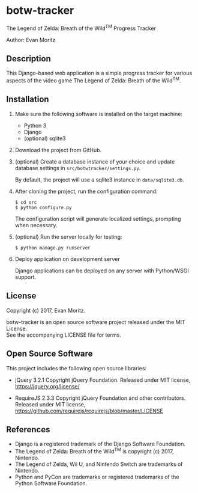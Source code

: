 botw-tracker
============

The Legend of Zelda: Breath of the Wild<sup>TM</sup> Progress Tracker

Author: Evan Moritz

Description
-----------

This Django-based web application is a simple progress tracker for various aspects of the video game
The Legend of Zelda: Breath of the Wild<sup>TM</sup>.

Installation
------------

1. Make sure the following software is installed on the target machine:

   - Python 3
   - Django
   - (optional) sqlite3

2. Download the project from GitHub.

3. (optional) Create a database instance of your choice and update database settings in `src/botwtracker/settings.py`.

   By default, the project will use a sqlite3 instance in `data/sqlite3.db`.

4. After cloning the project, run the configuration command:

       $ cd src
       $ python configure.py

   The configuration script will generate localized settings, prompting when necessary.

5. (optional) Run the server locally for testing:

       $ python manage.py runserver

6. Deploy application on development server

   Django applications can be deployed on any server with Python/WSGI support.

License
-------

Copyright (c) 2017, Evan Moritz.

botw-tracker is an open source software project released under the MIT License.  
See the accompanying LICENSE file for terms.

Open Source Software
--------------------

This project includes the following open source libraries:

  - jQuery 3.2.1
    Copyright jQuery Foundation.
    Released under MIT license, https://jquery.org/license/

  - RequireJS 2.3.3
    Copyright jQuery Foundation and other contributors.
    Released under MIT license, https://github.com/requirejs/requirejs/blob/master/LICENSE

References
----------

  - Django is a registered trademark of the Django Software Foundation.
  - The Legend of Zelda: Breath of the Wild<sup>TM</sup> is copyright (c) 2017, Nintendo.
  - The Legend of Zelda, Wii U, and Nintendo Switch are trademarks of Nintendo.
  - Python and PyCon are trademarks or registered trademarks of the Python Software Foundation.
